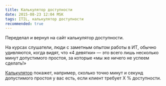 ```yaml
---
title: Калькулятор доступности
date: 2015-08-23 12:04 MSK
tags: ITIL, калькулятор доступности
recommended: true
---
```


Переделал и вернул на сайт калькулятор доступности.

На курсах слушатели, люди с заметным опытом работы в ИТ, обычно удивляются, когда видят, что «4 девятки» — это всего лишь несколько минут допустимого простоя, за которые «мы же ничего не успеем сделать!»

[Калькулятор](/projects/avcalc.html) покажет, например, сколько точно минут и секунд допустимого простоя у вас есть, если клиент требует X % доступности.